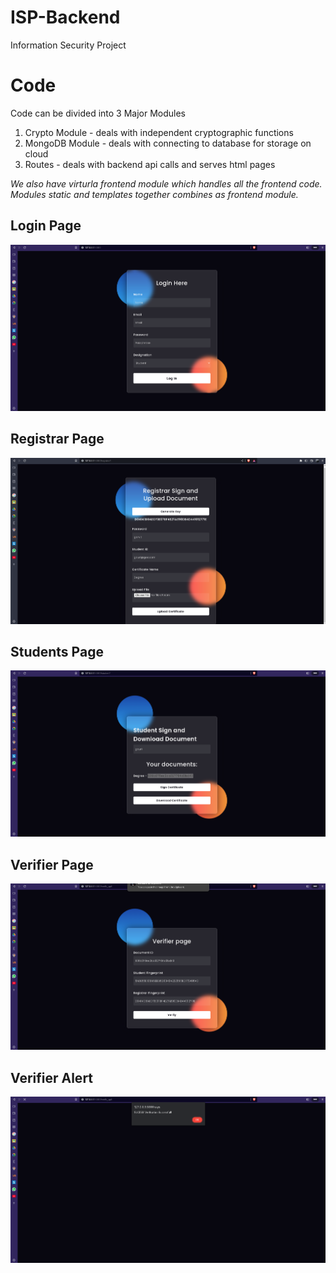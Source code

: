 # ISP-Backend
Information Security Project 


# Code 
Code can be divided into 3 Major Modules
1. Crypto Module - deals with independent cryptographic functions
2. MongoDB Module - deals with connecting to database for storage on cloud
3. Routes - deals with backend api calls and serves html pages

<i>We also have virturla frontend module which handles all the frontend code. Modules static and templates together combines as frontend module.</i>


## Login Page
<img src="Images/Login Page.png">


## Registrar Page
<img src="Images/Registrar Page.png">


## Students Page
<img src="Images/Students Page.png">


## Verifier Page
<img src="Images/Verifier Page.png">


## Verifier Alert
<img src="Images/Verifier Output.png">
